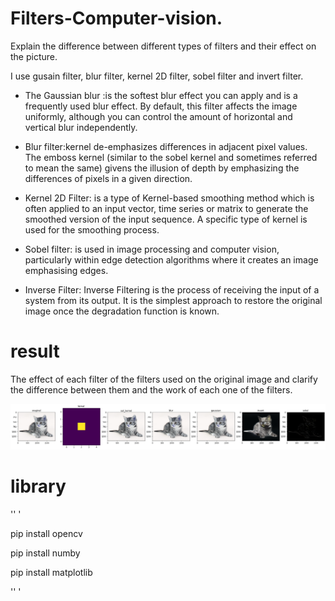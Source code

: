 # Filters-Computer-vision. 

 Explain the difference between different types of filters and their effect on the picture. 

I use gusain filter, blur filter, kernel 2D filter, sobel filter and invert filter. 

- The Gaussian blur :is the softest blur effect you can apply and is a frequently used blur effect. By default, this filter affects the image uniformly, although you can control the amount of horizontal and vertical blur independently. 

- Blur filter:kernel de-emphasizes differences in adjacent pixel values. The emboss kernel (similar to the sobel kernel and sometimes referred to mean the same) givens the illusion of depth by emphasizing the differences of pixels in a given direction.

- Kernel 2D Filter: is a type of Kernel-based smoothing method which is often applied to an input vector, time series or matrix to generate the smoothed version of the input sequence. A specific type of kernel is used for the smoothing process.

- Sobel filter: is used in image processing and computer vision, particularly within edge detection algorithms where it creates an image emphasising edges.

- Inverse Filter: Inverse Filtering is the process of receiving the input of a system from its output. It is the simplest approach to restore the original image once the degradation function is known.


# result

The effect of each filter of the filters used on the original image and clarify the difference between them and the work of each one of the filters. 


<picture>
  <source media="(prefers-color-scheme: dark)" srcset="/out.png">
  <source media="(prefers-color-scheme: light)" srcset="/out.png">
  <img alt="Shows an illustrated sun in light mode and a moon with stars in dark mode." src="/out.png">
</picture>




# library 

'' '

pip install opencv

pip install numby

pip install matplotlib 

'' '
